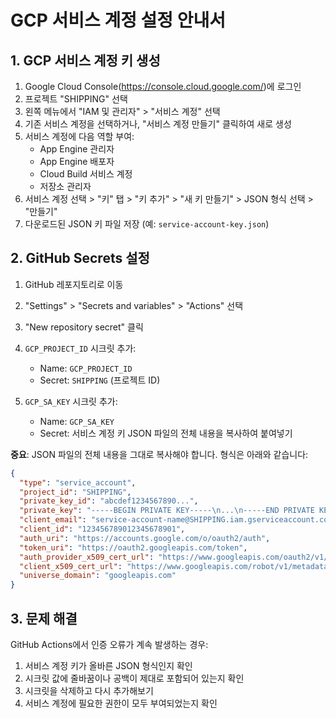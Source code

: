 # GCP 서비스 계정 설정 안내서

## 1. GCP 서비스 계정 키 생성

1. Google Cloud Console(https://console.cloud.google.com/)에 로그인
2. 프로젝트 "SHIPPING" 선택
3. 왼쪽 메뉴에서 "IAM 및 관리자" > "서비스 계정" 선택
4. 기존 서비스 계정을 선택하거나, "서비스 계정 만들기" 클릭하여 새로 생성
5. 서비스 계정에 다음 역할 부여:
   - App Engine 관리자
   - App Engine 배포자
   - Cloud Build 서비스 계정
   - 저장소 관리자
6. 서비스 계정 선택 > "키" 탭 > "키 추가" > "새 키 만들기" > JSON 형식 선택 > "만들기"
7. 다운로드된 JSON 키 파일 저장 (예: `service-account-key.json`)

## 2. GitHub Secrets 설정

1. GitHub 레포지토리로 이동
2. "Settings" > "Secrets and variables" > "Actions" 선택
3. "New repository secret" 클릭
4. `GCP_PROJECT_ID` 시크릿 추가:
   - Name: `GCP_PROJECT_ID`
   - Secret: `SHIPPING` (프로젝트 ID)

5. `GCP_SA_KEY` 시크릿 추가:
   - Name: `GCP_SA_KEY`
   - Secret: 서비스 계정 키 JSON 파일의 전체 내용을 복사하여 붙여넣기

**중요**: JSON 파일의 전체 내용을 그대로 복사해야 합니다. 형식은 아래와 같습니다:
```json
{
  "type": "service_account",
  "project_id": "SHIPPING",
  "private_key_id": "abcdef1234567890...",
  "private_key": "-----BEGIN PRIVATE KEY-----\n...\n-----END PRIVATE KEY-----\n",
  "client_email": "service-account-name@SHIPPING.iam.gserviceaccount.com",
  "client_id": "123456789012345678901",
  "auth_uri": "https://accounts.google.com/o/oauth2/auth",
  "token_uri": "https://oauth2.googleapis.com/token",
  "auth_provider_x509_cert_url": "https://www.googleapis.com/oauth2/v1/certs",
  "client_x509_cert_url": "https://www.googleapis.com/robot/v1/metadata/x509/service-account-name%40SHIPPING.iam.gserviceaccount.com",
  "universe_domain": "googleapis.com"
}
```

## 3. 문제 해결

GitHub Actions에서 인증 오류가 계속 발생하는 경우:

1. 서비스 계정 키가 올바른 JSON 형식인지 확인
2. 시크릿 값에 줄바꿈이나 공백이 제대로 포함되어 있는지 확인
3. 시크릿을 삭제하고 다시 추가해보기
4. 서비스 계정에 필요한 권한이 모두 부여되었는지 확인 
